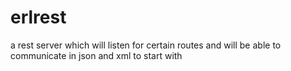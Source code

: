 erlrest
=======

a rest server which will listen for certain routes and will be able
to communicate in json and xml to start with

